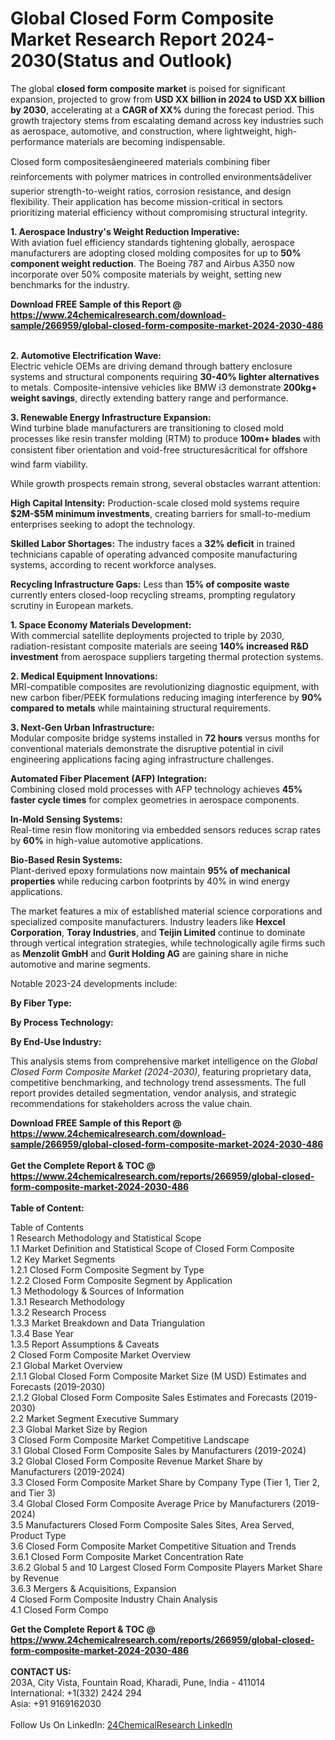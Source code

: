 <h1>Global Closed Form Composite Market Research Report 2024-2030(Status and Outlook)</h1><p>The global <strong>closed form composite market</strong> is poised for significant expansion, projected to grow from <strong>USD XX billion in 2024 to USD XX billion by 2030</strong>, accelerating at a <strong>CAGR of XX%</strong> during the forecast period. This growth trajectory stems from escalating demand across key industries such as aerospace, automotive, and construction, where lightweight, high-performance materials are becoming indispensable.</p><p>Closed form compositesâengineered materials combining fiber reinforcements with polymer matrices in controlled environmentsâdeliver superior strength-to-weight ratios, corrosion resistance, and design flexibility. Their application has become mission-critical in sectors prioritizing material efficiency without compromising structural integrity.</p><p><strong>1. Aerospace Industry's Weight Reduction Imperative:</strong><br>
With aviation fuel efficiency standards tightening globally, aerospace manufacturers are adopting closed molding composites for up to <strong>50% component weight reduction</strong>. The Boeing 787 and Airbus A350 now incorporate over 50% composite materials by weight, setting new benchmarks for the industry.</p><div><b>Download FREE Sample of this Report @ 
            <a href="https://www.24chemicalresearch.com/download-sample/266959/global-closed-form-composite-market-2024-2030-486">
            https://www.24chemicalresearch.com/download-sample/266959/global-closed-form-composite-market-2024-2030-486</a></b></div><br><p><strong>2. Automotive Electrification Wave:</strong><br>
Electric vehicle OEMs are driving demand through battery enclosure systems and structural components requiring <strong>30-40% lighter alternatives</strong> to metals. Composite-intensive vehicles like BMW i3 demonstrate <strong>200kg+ weight savings</strong>, directly extending battery range and performance.</p><p><strong>3. Renewable Energy Infrastructure Expansion:</strong><br>
Wind turbine blade manufacturers are transitioning to closed mold processes like resin transfer molding (RTM) to produce <strong>100m+ blades</strong> with consistent fiber orientation and void-free structuresâcritical for offshore wind farm viability.</p><p>While growth prospects remain strong, several obstacles warrant attention:</p><p><strong>High Capital Intensity:</strong> Production-scale closed mold systems require <strong>$2M-$5M minimum investments</strong>, creating barriers for small-to-medium enterprises seeking to adopt the technology.</p><p><strong>Skilled Labor Shortages:</strong> The industry faces a <strong>32% deficit</strong> in trained technicians capable of operating advanced composite manufacturing systems, according to recent workforce analyses.</p><p><strong>Recycling Infrastructure Gaps:</strong> Less than <strong>15% of composite waste</strong> currently enters closed-loop recycling streams, prompting regulatory scrutiny in European markets.</p><p><strong>1. Space Economy Materials Development:</strong><br>
With commercial satellite deployments projected to triple by 2030, radiation-resistant composite materials are seeing <strong>140% increased R&amp;D investment</strong> from aerospace suppliers targeting thermal protection systems.</p><p><strong>2. Medical Equipment Innovations:</strong><br>
MRI-compatible composites are revolutionizing diagnostic equipment, with new carbon fiber/PEEK formulations reducing imaging interference by <strong>90% compared to metals</strong> while maintaining structural requirements.</p><p><strong>3. Next-Gen Urban Infrastructure:</strong><br>
Modular composite bridge systems installed in <strong>72 hours</strong> versus months for conventional materials demonstrate the disruptive potential in civil engineering applications facing aging infrastructure challenges.</p><p><strong>Automated Fiber Placement (AFP) Integration:</strong><br>
    Combining closed mold processes with AFP technology achieves <strong>45% faster cycle times</strong> for complex geometries in aerospace components.</p><p><strong>In-Mold Sensing Systems:</strong><br>
    Real-time resin flow monitoring via embedded sensors reduces scrap rates by <strong>60%</strong> in high-value automotive applications.</p><p><strong>Bio-Based Resin Systems:</strong><br>
    Plant-derived epoxy formulations now maintain <strong>95% of mechanical properties</strong> while reducing carbon footprints by 40% in wind energy applications.</p><p>The market features a mix of established material science corporations and specialized composite manufacturers. Industry leaders like <strong>Hexcel Corporation</strong>, <strong>Toray Industries</strong>, and <strong>Teijin Limited</strong> continue to dominate through vertical integration strategies, while technologically agile firms such as <strong>Menzolit GmbH</strong> and <strong>Gurit Holding AG</strong> are gaining share in niche automotive and marine segments.</p><p>Notable 2023-24 developments include:</p><p><strong>By Fiber Type:</strong></p><p><strong>By Process Technology:</strong></p><p><strong>By End-Use Industry:</strong></p><p>This analysis stems from comprehensive market intelligence on the <em>Global Closed Form Composite Market (2024-2030)</em>, featuring proprietary data, competitive benchmarking, and technology trend assessments. The full report provides detailed segmentation, vendor analysis, and strategic recommendations for stakeholders across the value chain.</p><div><b>Download FREE Sample of this Report @ 
            <a href="https://www.24chemicalresearch.com/download-sample/266959/global-closed-form-composite-market-2024-2030-486">
            https://www.24chemicalresearch.com/download-sample/266959/global-closed-form-composite-market-2024-2030-486</a></b></div><br><div><b>Get the Complete Report & TOC @ 
            <a href="https://www.24chemicalresearch.com/reports/266959/global-closed-form-composite-market-2024-2030-486">
            https://www.24chemicalresearch.com/reports/266959/global-closed-form-composite-market-2024-2030-486</a></b></div><br>
            <b>Table of Content:</b><p>Table of Contents<br />
1 Research Methodology and Statistical Scope<br />
1.1 Market Definition and Statistical Scope of Closed Form Composite<br />
1.2 Key Market Segments<br />
1.2.1 Closed Form Composite Segment by Type<br />
1.2.2 Closed Form Composite Segment by Application<br />
1.3 Methodology & Sources of Information<br />
1.3.1 Research Methodology<br />
1.3.2 Research Process<br />
1.3.3 Market Breakdown and Data Triangulation<br />
1.3.4 Base Year<br />
1.3.5 Report Assumptions & Caveats<br />
2 Closed Form Composite Market Overview<br />
2.1 Global Market Overview<br />
2.1.1 Global Closed Form Composite Market Size (M USD) Estimates and Forecasts (2019-2030)<br />
2.1.2 Global Closed Form Composite Sales Estimates and Forecasts (2019-2030)<br />
2.2 Market Segment Executive Summary<br />
2.3 Global Market Size by Region<br />
3 Closed Form Composite Market Competitive Landscape<br />
3.1 Global Closed Form Composite Sales by Manufacturers (2019-2024)<br />
3.2 Global Closed Form Composite Revenue Market Share by Manufacturers (2019-2024)<br />
3.3 Closed Form Composite Market Share by Company Type (Tier 1, Tier 2, and Tier 3)<br />
3.4 Global Closed Form Composite Average Price by Manufacturers (2019-2024)<br />
3.5 Manufacturers Closed Form Composite Sales Sites, Area Served, Product Type<br />
3.6 Closed Form Composite Market Competitive Situation and Trends<br />
3.6.1 Closed Form Composite Market Concentration Rate<br />
3.6.2 Global 5 and 10 Largest Closed Form Composite Players Market Share by Revenue<br />
3.6.3 Mergers & Acquisitions, Expansion<br />
4 Closed Form Composite Industry Chain Analysis<br />
4.1 Closed Form Compo</p><div><b>Get the Complete Report & TOC @ 
            <a href="https://www.24chemicalresearch.com/reports/266959/global-closed-form-composite-market-2024-2030-486">
            https://www.24chemicalresearch.com/reports/266959/global-closed-form-composite-market-2024-2030-486</a></b></div><br><b>CONTACT US:</b><br>
            203A, City Vista, Fountain Road, Kharadi, Pune, India - 411014<br>
            International: +1(332) 2424 294<br>
            Asia: +91 9169162030 <br><br>
            Follow Us On LinkedIn: <a href="https://www.linkedin.com/company/24chemicalresearch/">24ChemicalResearch LinkedIn</a>